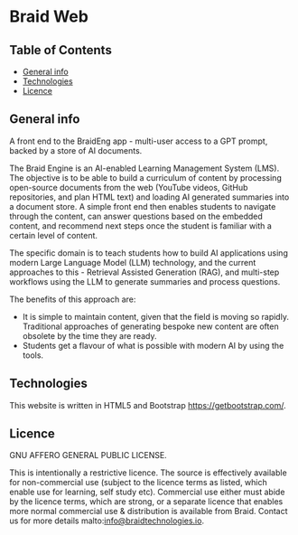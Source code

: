 # Braid Web 

## Table of Contents
* [General info](#general-info)
* [Technologies](#technologies)
* [Licence](#licence)

## General info
A front end to the BraidEng app - multi-user access to a GPT prompt, backed by a store of AI documents.

The Braid Engine is an AI-enabled Learning Management System (LMS). The objective is to be able to build a curriculum of content by processing open-source documents from the web (YouTube videos, GitHub repositories, and plan HTML text) and loading AI generated summaries into a document store. A simple front end then enables students to navigate through the content, can answer questions based on the embedded content, and recommend next steps once the student is familiar with a certain level of content. 

The specific domain is to teach students how to build AI applications using modern Large Language Model (LLM) technology, and the current approaches to this - Retrieval Assisted Generation (RAG), and multi-step workflows using the LLM to generate summaries and process questions.

The benefits of this approach are:
- It is simple to maintain content, given that the field is moving so rapidly. Traditional approaches of generating bespoke new content are often obsolete by the time they are ready. 
- Students get a flavour of what is possible with modern AI by using the tools. 

## Technologies 
This website is written in HTML5 and Bootstrap https://getbootstrap.com/. 

## Licence
GNU AFFERO GENERAL PUBLIC LICENSE.

This is intentionally a restrictive licence. The source is effectively available for non-commercial use (subject to the licence terms as listed, which enable use for learning, self study etc). Commercial use either must abide by the licence terms, which are strong, or a separate licence that enables more normal commercial use & distribution is available from Braid. Contact us for more details malto:info@braidtechnologies.io. 




